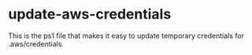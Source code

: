 # update-aws-credentials
This is the ps1 file that makes it easy to update temporary credentials for .aws/credentials.
